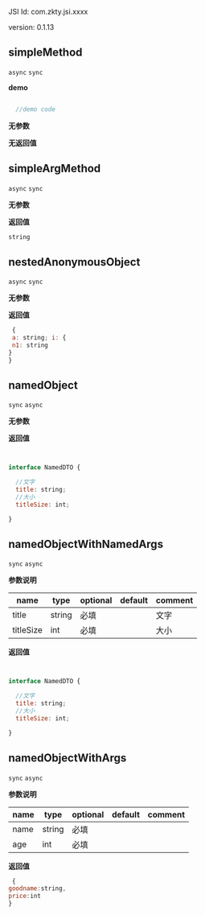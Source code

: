 

JSI Id: com.zkty.jsi.xxxx

version: 0.1.13



## simpleMethod
`async` `sync`


**demo**
``` js

  //demo code

``` 

**无参数**

**无返回值**



## simpleArgMethod
`async` `sync`



**无参数**

**返回值**
``` js
string
``` 



## nestedAnonymousObject
`async` `sync`



**无参数**

**返回值**
``` js
 {
 a: string; i: {
 n1: string 
} 
}
``` 



## namedObject
`sync` `async`



**无参数**

**返回值**
``` js


interface NamedDTO {

  //文字
  title: string;
  //大小
  titleSize: int;

}
``` 



## namedObjectWithNamedArgs
`sync` `async`



**参数说明**

| name                        | type      | optional | default   | comment  |
| --------------------------- | --------- | -------- | --------- |--------- |
| title | string | 必填 |  | 文字 |
| titleSize | int | 必填 |  | 大小 |
**返回值**
``` js


interface NamedDTO {

  //文字
  title: string;
  //大小
  titleSize: int;

}
``` 



## namedObjectWithArgs
`sync` `async`



**参数说明**

| name                        | type      | optional | default   | comment  |
| --------------------------- | --------- | -------- | --------- |--------- |
| name | string | 必填 |  |  |
| age | int | 必填 |  |  |
**返回值**
``` js
 {
goodname:string,
price:int
}
``` 


    